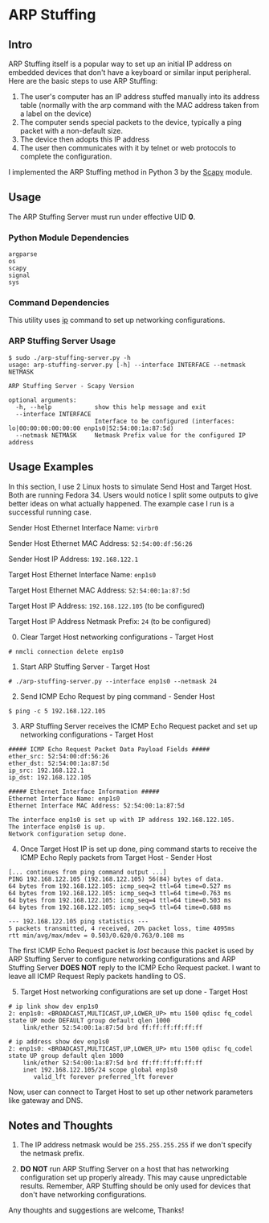 # ARP Stuffing

## Intro

ARP Stuffing itself is a popular way to set up an initial IP address on embedded devices that don't have a keyboard or similar input peripheral. Here are the basic steps to use ARP Stuffing:

1. The user's computer has an IP address stuffed manually into its address table (normally with the arp command with the MAC address taken from a label on the device)
2. The computer sends special packets to the device, typically a ping packet with a non-default size.
3. The device then adopts this IP address
4. The user then communicates with it by telnet or web protocols to complete the configuration.

I implemented the ARP Stuffing method in Python 3 by the [Scapy](https://scapy.readthedocs.io/en/latest/) module.

## Usage

The ARP Stuffing Server must run under effective UID **0**.

### Python Module Dependencies

```
argparse
os
scapy
signal
sys
```

### Command Dependencies

This utility uses [ip](https://man7.org/linux/man-pages/man8/ip.8.html) command to set up networking configurations.

### ARP Stuffing Server Usage

```
$ sudo ./arp-stuffing-server.py -h
usage: arp-stuffing-server.py [-h] --interface INTERFACE --netmask NETMASK

ARP Stuffing Server - Scapy Version

optional arguments:
  -h, --help            show this help message and exit
  --interface INTERFACE
                        Interface to be configured (interfaces: lo|00:00:00:00:00:00 enp1s0|52:54:00:1a:87:5d)
  --netmask NETMASK     Netmask Prefix value for the configured IP address
```

## Usage Examples

In this section, I use 2 Linux hosts to simulate Send Host and Target Host. Both are running Fedora 34. Users would notice I split some outputs to give better ideas on what actually happened. The example case I run is a successful running case.

Sender Host Ethernet Interface Name: `virbr0`

Sender Host Ethernet MAC Address: `52:54:00:df:56:26`   

Sender Host IP Address: `192.168.122.1`

Target Host Ethernet Interface Name: `enp1s0`

Target Host Ethernet MAC Address: `52:54:00:1a:87:5d`

Target Host IP Address: `192.168.122.105` (to be configured)

Target Host IP Address Netmask Prefix: `24` (to be configured)

0. Clear Target Host networking configurations - Target Host

```
# nmcli connection delete enp1s0
```

1. Start ARP Stuffing Server - Target Host

```
# ./arp-stuffing-server.py --interface enp1s0 --netmask 24
```

2. Send ICMP Echo Request by ping command - Sender Host

```
$ ping -c 5 192.168.122.105
```

3. ARP Stuffing Server receives the ICMP Echo Request packet and set up networking configurations - Target Host

```
##### ICMP Echo Request Packet Data Payload Fields #####
ether_src: 52:54:00:df:56:26
ether_dst: 52:54:00:1a:87:5d
ip_src: 192.168.122.1
ip_dst: 192.168.122.105

##### Ethernet Interface Information #####
Ethernet Interface Name: enp1s0
Ethernet Interface MAC Address: 52:54:00:1a:87:5d

The interface enp1s0 is set up with IP address 192.168.122.105.
The interface enp1s0 is up.
Network configuration setup done.
```

4. Once Target Host IP is set up done, ping command starts to receive the ICMP Echo Reply packets from Target Host - Sender Host

```
[... continues from ping command output ...]
PING 192.168.122.105 (192.168.122.105) 56(84) bytes of data.
64 bytes from 192.168.122.105: icmp_seq=2 ttl=64 time=0.527 ms
64 bytes from 192.168.122.105: icmp_seq=3 ttl=64 time=0.763 ms
64 bytes from 192.168.122.105: icmp_seq=4 ttl=64 time=0.503 ms
64 bytes from 192.168.122.105: icmp_seq=5 ttl=64 time=0.688 ms

--- 192.168.122.105 ping statistics ---
5 packets transmitted, 4 received, 20% packet loss, time 4095ms
rtt min/avg/max/mdev = 0.503/0.620/0.763/0.108 ms
```

The first ICMP Echo Request packet is *lost* because this packet is used by ARP Stuffing Server to configure networking configurations and ARP Stuffing Server **DOES NOT** reply to the ICMP Echo Request packet. I want to leave all ICMP Request Reply packets handling to OS.

5. Target Host networking configurations are set up done - Target Host

```
# ip link show dev enp1s0
2: enp1s0: <BROADCAST,MULTICAST,UP,LOWER_UP> mtu 1500 qdisc fq_codel state UP mode DEFAULT group default qlen 1000
    link/ether 52:54:00:1a:87:5d brd ff:ff:ff:ff:ff:ff

# ip address show dev enp1s0
2: enp1s0: <BROADCAST,MULTICAST,UP,LOWER_UP> mtu 1500 qdisc fq_codel state UP group default qlen 1000
    link/ether 52:54:00:1a:87:5d brd ff:ff:ff:ff:ff:ff
    inet 192.168.122.105/24 scope global enp1s0
       valid_lft forever preferred_lft forever
```

Now, user can connect to Target Host to set up other network parameters like gateway and DNS.

## Notes and Thoughts

1. The IP address netmask would be `255.255.255.255` if we don't specify the netmask prefix.

2. **DO NOT** run ARP Stuffing Server on a host that has networking configuration set up properly already. This may cause unpredictable results. Remember, ARP Stuffing should be only used for devices that don't have networking configurations.

Any thoughts and suggestions are welcome, Thanks!
